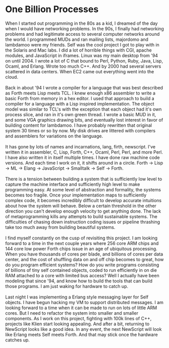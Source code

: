 One Billion Processes
=====================

When I started out programming in the 80s as a kid, I dreamed of the day when I would have networking problems. In the 90s, I finally had networking problems and had legitimate access to several computer networks around the world. I programmed MUDs and ran mailing lists, majordomo and lambdamoo were my friends. Self was the cool project I got to play with in the Solaris and Mac labs.  I did a lot of horrible things with CGI, apache modules, and JavaScript in iframes. Linux was my main desktop from &#39;94 on until 2004.  I wrote a lot of C that bound to Perl, Python, Ruby, Java, Lisp, Ocaml, and Erlang. Wrote too much C++. And by 2000 had several servers scattered in data centers. When EC2 came out everything went into the cloud. <br><br>Back in about &#39;94 I wrote a compiler for a language that was best described as Forth meets Lisp meets TCL. I knew enough x86 assembler to write a basic Forth from memory in a hex editor. I used that approach to build a compiler for a language with a Lisp inspired implementation.  The object model was similar to TCL&#39;s with the exception that each object had it&#39;s own process slice, and ran in it&#39;s own green thread. I wrote a basic MUD in it, and some VGA graphics drawing bits, and eventually lost interest in favor of building content for lambdamoo. I have probably rewritten that original system 30 times or so by now. My disk drives are littered with compilers and assemblers for variations on the language. <br><br>It has gone by lots of names and incarnations, lang, firth, newscript. I&#39;ve written it in assembler, C, Lisp, Forth, C++, Ocaml, Perl, Perl, and more Perl. I have also written it in itself multiple times. I have done raw machine code versions. And each time I work on it, it shifts around in a circle. Forth -> Lisp -> ML -> Elang -> JavaScript -> Smalltalk -> Self -> Forth. <br><br>There is a tension between building a system that is sufficiently low level to capture the machine interface and sufficiently high level to make programming easy. At some level of abstraction and formality, the systems becomes too fragile. Once your implementation maps to sufficiently complex code, it becomes incredibly difficult to develop accurate intuitions about how the system will behave. Below a certain threshold in the other direction you can&#39;t develop enough velocity to get anything done. The lack of metaprogramming kills any attempts to build sustainable systems. The difficulties of chasing down instruction coding issues or pipeline thrashing take too much away from building beautiful systems. <br><br>I find myself constantly on the cusp of revisiting this project. I am looking forward to a time in the next couple years where 256 core ARM chips and 144 core low power Forth chips issue in an age of ubiquitous processing. When you have thousands of cores per blade, and billions of cores per data center, and the cost of shuffling data on and off chip becomes to great, how do you program efficient systems?  How do you write programs consisting of billions of tiny self contained objects, coded to run efficiently in on die RAM attached to a core with limited bus access?  Well I actually have been modeling that since &#39;94, and know how to build the tools that can build those programs. I am just waking for hardware to catch up. <br><br>Last night I was implementing a Erlang style messaging layer for Self objects. I have begun hacking my VM to support distributed messages. I am looking forward to a time when it can be made to run on lots of little ARM cores. But I need to refactor the system into smaller and smaller components. As I work on this project, fighting with 100k lines of C++, projects like Klien start looking appealing. And after a bit, returning to NewScript looks like a good idea. In any event, the next NewScript will look like Erlang meets Self meets Forth. And that may stick once the hardware catches up. 